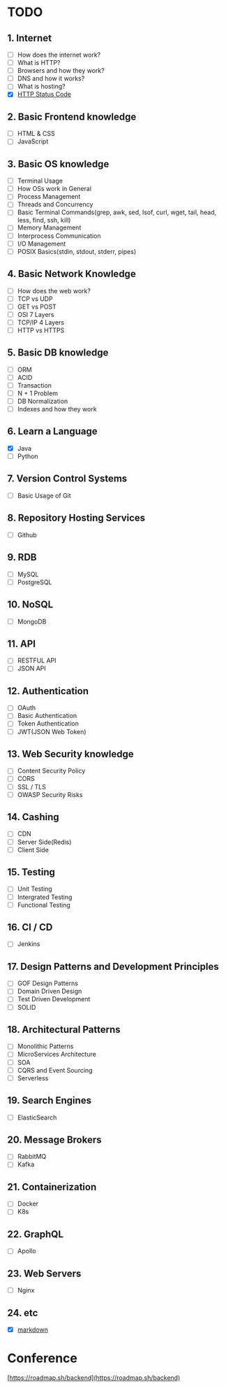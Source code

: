 # TODO

## 1\. Internet

-   [ ]  How does the internet work?
-   [ ]  What is HTTP?
-   [ ]  Browsers and how they work?
-   [ ]  DNS and how it works?
-   [ ]  What is hosting?
-   [X]  [HTTP Status Code](https://github.com/blackhoal/Study/blob/main/Network/Http%20Status%20Code.md)

## 2\. Basic Frontend knowledge

-   [ ]  HTML & CSS
-   [ ]  JavaScript

## 3\. Basic OS knowledge

-   [ ]  Terminal Usage
-   [ ]  How OSs work in General
-   [ ]  Process Management
-   [ ]  Threads and Concurrency
-   [ ]  Basic Terminal Commands(grep, awk, sed, lsof, curl, wget, tail, head, less, find, ssh, kill)
-   [ ]  Memory Management
-   [ ]  Interprocess Communication
-   [ ]  I/O Management
-   [ ]  POSIX Basics(stdin, stdout, stderr, pipes)

## 4\. Basic Network Knowledge

-   [ ]  How does the web work?
-   [ ]  TCP vs UDP
-   [ ]  GET vs POST
-   [ ]  OSI 7 Layers
-   [ ]  TCP/IP 4 Layers
-   [ ]  HTTP vs HTTPS

## 5\. Basic DB knowledge

-   [ ]  ORM
-   [ ]  ACID
-   [ ]  Transaction
-   [ ]  N + 1 Problem
-   [ ]  DB Normalization
-   [ ]  Indexes and how they work

## 6\. Learn a Language

-   [X]  Java
-   [ ]  Python

## 7\. Version Control Systems

-   [ ]  Basic Usage of Git

## 8\. Repository Hosting Services

-   [ ]  Github

## 9\. RDB

-   [ ]  MySQL
-   [ ]  PostgreSQL

## 10\. NoSQL

-   [ ]  MongoDB

## 11\. API

-   [ ]  RESTFUL API
-   [ ]  JSON API

## 12\. Authentication

-   [ ]  OAuth
-   [ ]  Basic Authentication
-   [ ]  Token Authentication
-   [ ]  JWT(JSON Web Token)

## 13\. Web Security knowledge

-   [ ]  Content Security Policy
-   [ ]  CORS
-   [ ]  SSL / TLS
-   [ ]  OWASP Security Risks

## 14\. Cashing

-   [ ]  CDN
-   [ ]  Server Side(Redis)
-   [ ]  Client Side

## 15\. Testing

-   [ ]  Unit Testing
-   [ ]  Intergrated Testing
-   [ ]  Functional Testing

## 16\. CI / CD

-   [ ]  Jenkins

## 17\. Design Patterns and Development Principles

-   [ ]  GOF Design Patterns
-   [ ]  Domain Driven Design
-   [ ]  Test Driven Development
-   [ ]  SOLID

## 18\. Architectural Patterns

-   [ ]  Monolithic Patterns
-   [ ]  MicroServices Architecture
-   [ ]  SOA
-   [ ]  CQRS and Event Sourcing
-   [ ]  Serverless

## 19\. Search Engines

-   [ ]  ElasticSearch

## 20\. Message Brokers

-   [ ]  RabbitMQ
-   [ ]  Kafka

## 21\. Containerization

-   [ ]  Docker
-   [ ]  K8s

## 22\. GraphQL

-   [ ]  Apollo

## 23\. Web Servers

-   [ ]  Nginx

## 24\. etc

-   [X]  [markdown]()

# Conference

[https://roadmap.sh/backend](https://roadmap.sh/backend)

